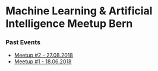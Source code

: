 # Machine Learning & Artificial Intelligence Meetup Bern

### Past Events
- [Meetup #2 - 27.08.2018](Meetup_20180827)
- [Meetup #1 - 18.06.2018](Meetup_20180618)